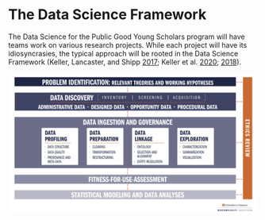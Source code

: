 # The Data Science Framework

The Data Science for the Public Good Young Scholars program will have teams work on various research projects. While each project will have its idiosyncrasies, the typical approach will be rooted in the Data Science Framework (Keller, Lancaster, and Shipp [2017](https://doi.org/10.1080/2330443X.2017.1374897); Keller et al. [2020](https://doi.org/10.1162/99608f92.2d83f7f5); [2018](https://doi.org/10.1002/wics.1426)).

![Data Science Framework](/../static/img/DataScienceFramework.jpg "Data Science Framework")
